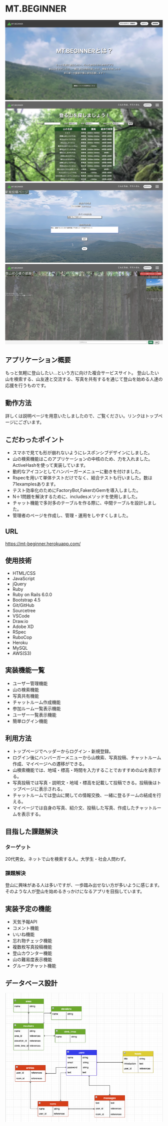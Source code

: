 # MT.BEGINNER
![トップページ](app/assets/images/README_image.png)
![山検索ページ](app/assets/images/search-image1.png)
![写真投稿ページ](app/assets/images/tweet-image1.png)
![チャットルームページ](app/assets/images/chat-image3.png)

## アプリケーション概要
もっと気軽に登山したい…という方に向けた複合サービスサイト。
登山したい山を検索する、山友達と交流する、写真を共有するを通じて登山を始める人達の応援を行うものです。

## 動作方法
詳しくは説明ページを用意いたしましたので、ご覧ください。リンクはトップページにございます。

## こだわったポイント
* スマホで見ても形が崩れないようにレスポンシブデザインにしました。
* 山の検索機能はこのアプリケーションの中核のため、力を入れました。ActiveHashを使って実装しています。
* 動的なアイコンとしてハンバーガーメニューに動きを付けました。
* Rspecを用いて単体テストだけでなく、結合テストも行いました。数は71examplesあります。
* テスト効率化のためにFactoryBot,FakerのGemを導入しました。
* N＋1問題を解決するために、includesメソッドを使用しました。
* チャット機能で多対多のテーブルを作る際に、中間テーブルを設計しました。
* 管理者のページを作成し、管理・運用をしやすくしました。

## URL
https://mt-beginner.herokuapp.com/

## 使用技術
* HTML/CSS
* JavaScript
* jQuery
* Ruby
* Ruby on Rails 6.0.0
* Bootstrap 4.5
* Git/GitHub
* Sourcetree
* VSCode
* Draw.io
* Adobe XD
* RSpec
* RuboCop
* Heroku
* MySQL
* AWS(S3)

## 実装機能一覧
* ユーザー管理機能
* 山の検索機能
* 写真共有機能
* チャットルーム作成機能
* 参加ルーム一覧表示機能
* ユーザー一覧表示機能
* 簡単ログイン機能

## 利用方法
* トップページでヘッダーからログイン・新規登録。
* ログイン後にハンバーガーメニューから山検索、写真投稿、チャットルーム作成、マイページへの遷移ができる。
* 山検索機能では、地域・標高・時間を入力することでおすすめの山を表示する。
* 写真投稿では写真・説明文・地域・標高を記載して投稿できる。投稿後はトップページに表示される。
* チャットルームでは登山に関しての情報交換、一緒に登るチームの結成を行える。
* マイページでは自身の写真、紹介文、投稿した写真、作成したチャットルームを表示する。

## 目指した課題解決
### ターゲット
20代男女。ネットで山を検索する人。大学生・社会人問わず。
### 課題解決
登山に興味がある人は多いですが、一歩踏み出せない方が多いように感じます。そのような人が登山を始めるきっかけになるアプリを目指しています。

## 実装予定の機能
* 天気予報API
* コメント機能
* いいね機能
* 忘れ物チェック機能
* 複数枚写真投稿機能
* 登山カウンター機能
* 山の難易度表示機能
* グループチャット機能

## データベース設計
![ER図](app/assets/images/MT.BEGINNER.ER.png)
